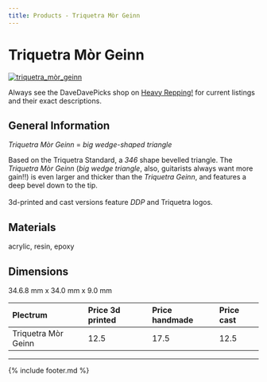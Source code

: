 ```yaml
---
title: Products - Triquetra Mòr Geinn
---
```

# Triquetra Mòr Geinn

[![triquetra_mòr_geinn](../../assets/images/triquetra_mòr_geinn.jpg "Triquetra_mòr_geinn")](/picks/triquetra_mòr_geinn.md)

Always see the DaveDavePicks shop on [Heavy Repping!](https://www.heavyrepping.com/store/shop/davedavepicks/) for current listings and their exact descriptions.

## General Information
*Triquetra Mòr Geinn* = *big wedge-shaped triangle*

Based on the Triquetra Standard, a *346* shape bevelled triangle. The *Triquetra Mòr Geinn* (*big wedge triangle*, also, guitarists always want more gain!!) is even larger and thicker than the *Triquetra Geinn*, and features a deep bevel down to the tip.<br/><br/>3d-printed and cast versions feature *DDP* and Triquetra logos.

## Materials
acrylic, resin, epoxy

## Dimensions
34.6.8 mm x 34.0 mm x 9.0 mm

| **Plectrum**                                        | **Price 3d printed**   | **Price handmade**   | **Price cast**   |
|:----------------------------------------------------|:-----------------------|:---------------------|:-----------------|
| Triquetra Mòr Geinn                                          | 12.5               | 17.5             | 12.5         |

---

{% include footer.md %}